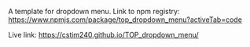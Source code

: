 A template for dropdown menu.
Link to npm registry: https://www.npmjs.com/package/top_dropdown_menu?activeTab=code

Live link: https://cstim240.github.io/TOP_dropdown_menu/
